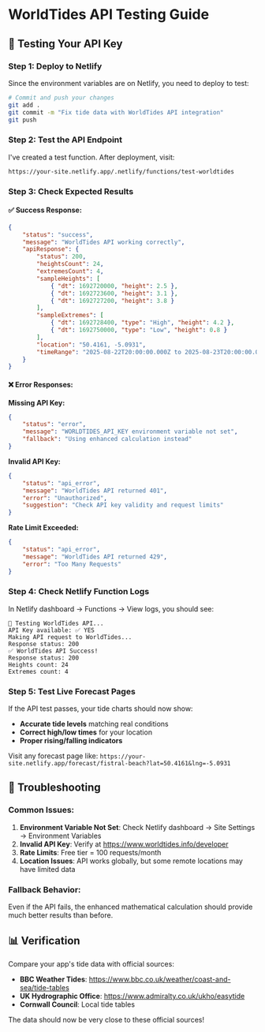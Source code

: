 # WorldTides API Testing Guide

## 🚀 Testing Your API Key

### Step 1: Deploy to Netlify

Since the environment variables are on Netlify, you need to deploy to test:

```bash
# Commit and push your changes
git add .
git commit -m "Fix tide data with WorldTides API integration"
git push
```

### Step 2: Test the API Endpoint

I've created a test function. After deployment, visit:

```
https://your-site.netlify.app/.netlify/functions/test-worldtides
```

### Step 3: Check Expected Results

#### ✅ **Success Response:**

```json
{
	"status": "success",
	"message": "WorldTides API working correctly",
	"apiResponse": {
		"status": 200,
		"heightsCount": 24,
		"extremesCount": 4,
		"sampleHeights": [
			{ "dt": 1692720000, "height": 2.5 },
			{ "dt": 1692723600, "height": 3.1 },
			{ "dt": 1692727200, "height": 3.8 }
		],
		"sampleExtremes": [
			{ "dt": 1692728400, "type": "High", "height": 4.2 },
			{ "dt": 1692750000, "type": "Low", "height": 0.8 }
		],
		"location": "50.4161, -5.0931",
		"timeRange": "2025-08-22T20:00:00.000Z to 2025-08-23T20:00:00.000Z"
	}
}
```

#### ❌ **Error Responses:**

**Missing API Key:**

```json
{
	"status": "error",
	"message": "WORLDTIDES_API_KEY environment variable not set",
	"fallback": "Using enhanced calculation instead"
}
```

**Invalid API Key:**

```json
{
	"status": "api_error",
	"message": "WorldTides API returned 401",
	"error": "Unauthorized",
	"suggestion": "Check API key validity and request limits"
}
```

**Rate Limit Exceeded:**

```json
{
	"status": "api_error",
	"message": "WorldTides API returned 429",
	"error": "Too Many Requests"
}
```

### Step 4: Check Netlify Function Logs

In Netlify dashboard → Functions → View logs, you should see:

```
🧪 Testing WorldTides API...
API Key available: ✅ YES
Making API request to WorldTides...
Response status: 200
✅ WorldTides API Success!
Response status: 200
Heights count: 24
Extremes count: 4
```

### Step 5: Test Live Forecast Pages

If the API test passes, your tide charts should now show:

- **Accurate tide levels** matching real conditions
- **Correct high/low times** for your location
- **Proper rising/falling indicators**

Visit any forecast page like:
`https://your-site.netlify.app/forecast/fistral-beach?lat=50.4161&lng=-5.0931`

## 🔧 Troubleshooting

### Common Issues:

1. **Environment Variable Not Set**: Check Netlify dashboard → Site Settings → Environment Variables
2. **Invalid API Key**: Verify at https://www.worldtides.info/developer
3. **Rate Limits**: Free tier = 100 requests/month
4. **Location Issues**: API works globally, but some remote locations may have limited data

### Fallback Behavior:

Even if the API fails, the enhanced mathematical calculation should provide much better results than before.

## 📊 Verification

Compare your app's tide data with official sources:

- **BBC Weather Tides**: https://www.bbc.co.uk/weather/coast-and-sea/tide-tables
- **UK Hydrographic Office**: https://www.admiralty.co.uk/ukho/easytide
- **Cornwall Council**: Local tide tables

The data should now be very close to these official sources!
